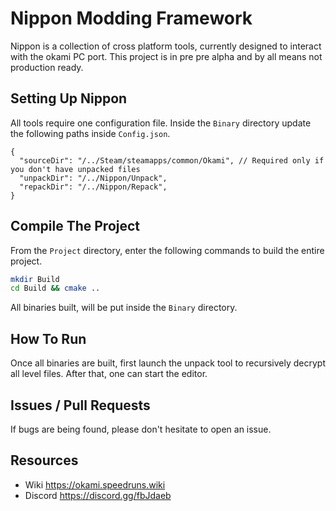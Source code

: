# Nippon Modding Framework

Nippon is a collection of cross platform tools, currently designed to interact with the okami PC port. This project is in pre pre alpha and by all means not production ready. 

## Setting Up Nippon

All tools require one configuration file. Inside the `Binary` directory update the following paths inside `Config.json`.

```jsonc
{
  "sourceDir": "/../Steam/steamapps/common/Okami", // Required only if you don't have unpacked files
  "unpackDir": "/../Nippon/Unpack",
  "repackDir": "/../Nippon/Repack",
}
```

## Compile The Project

From the `Project` directory, enter the following commands to build the entire project.

```sh
mkdir Build
cd Build && cmake ..
```

All binaries built, will be put inside the `Binary` directory.

## How To Run

Once all binaries are built, first launch the unpack tool to recursively decrypt all level files. After that, one can start the editor.

## Issues / Pull Requests

If bugs are being found, please don't hesitate to open an issue.

## Resources

- Wiki https://okami.speedruns.wiki
- Discord https://discord.gg/fbJdaeb
